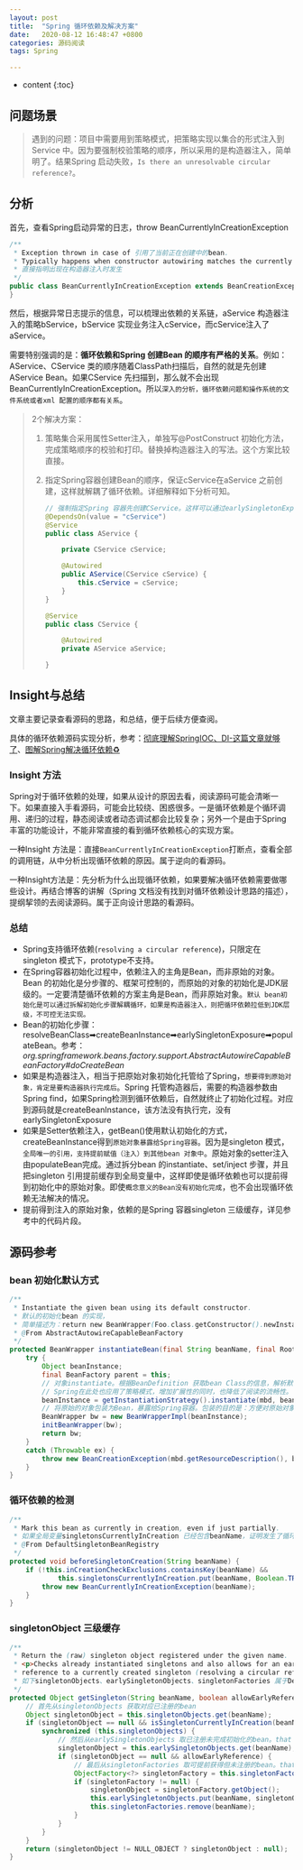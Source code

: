 ```yaml
---
layout: post
title:  "Spring 循环依赖及解决方案"
date:   2020-08-12 16:48:47 +0800
categories: 源码阅读
tags: Spring

---
```

* content
{:toc}

## 问题场景

> 遇到的问题：项目中需要用到策略模式，把策略实现以集合的形式注入到Service 中。因为要强制校验策略的顺序，所以采用的是构造器注入，简单明了。结果Spring 启动失败，`Is there an unresolvable circular reference?`。

## 分析

首先，查看Spring启动异常的日志，throw BeanCurrentlyInCreationException

```java
/**
 * Exception thrown in case of 引用了当前正在创建中的bean.
 * Typically happens when constructor autowiring matches the currently constructed bean.
 * 直接指明出现在构造器注入时发生
 */
public class BeanCurrentlyInCreationException extends BeanCreationException {
}
```

然后，根据异常日志提示的信息，可以梳理出依赖的关系链，aService 构造器注入的策略bService，bService 实现业务注入cService，而cService注入了aService。

需要特别强调的是：**循环依赖和Spring 创建Bean 的顺序有严格的关系**。例如：AService、CService 类的顺序随着ClassPath扫描后，自然的就是先创建AService Bean。如果CService 先扫描到，那么就不会出现 BeanCurrentlyInCreationException。所以`深入的分析，循环依赖问题和操作系统的文件系统或者xml 配置的顺序都有关系`。

> 2个解决方案：
>
> 1. 策略集合采用属性Setter注入，单独写@PostConstruct 初始化方法，完成策略顺序的校验和打印。替换掉构造器注入的写法。这个方案比较直接。
>
> 2. 指定Spring容器创建Bean的顺序，保证cService在aService 之前创建，这样就解耦了循环依赖。详细解释如下分析可知。
>
>    ```java
>    // 强制指定Spring 容器先创建CService。这样可以通过earlySingletonExposure 方案解决循环
>    @DependsOn(value = "cService")
>    @Service
>    public class AService {
>    
>        private CService cService;
>    
>        @Autowired
>        public AService(CService cService) {
>            this.cService = cService;
>        }
>    }
>    
>    @Service
>    public class CService {
>    
>        @Autowired
>        private AService aService;
>    
>    }
>    
>    ```
>
>    

## Insight与总结

文章主要记录查看源码的思路，和总结，便于后续方便查阅。

具体的循环依赖源码实现分析，参考：[彻底理解SpringIOC、DI-这篇文章就够了](https://juejin.im/post/6844903715602694152)、[图解Spring解决循环依赖♻️](https://juejin.im/post/6844904122160775176)

### Insight 方法

Spring对于循环依赖的处理，如果从设计的原因去看，阅读源码可能会清晰一下。如果直接入手看源码，可能会比较绕、困惑很多。一是循环依赖是个循环调用、递归的过程，静态阅读或者动态调试都会比较复杂；另外一个是由于Spring丰富的功能设计，不能非常直接的看到循环依赖核心的实现方案。

一种Insight 方法是：直接`BeanCurrentlyInCreationException`打断点，查看全部的调用链，从中分析出现循环依赖的原因。属于逆向的看源码。

一种Insight方法是：先分析为什么出现循环依赖，如果要解决循环依赖需要做哪些设计。再结合博客的讲解（Spring 文档没有找到对循环依赖设计思路的描述），提纲挈领的去阅读源码。属于正向设计思路的看源码。

### 总结

* Spring支持循环依赖(`resolving a circular reference`)，只限定在singleton 模式下，prototype不支持。
* 在Spring容器初始化过程中，依赖注入的主角是Bean，而非原始的对象。Bean 的初始化是分步骤的、框架可控制的，而原始的对象的初始化是JDK层级的。一定要清楚循环依赖的方案主角是Bean，而非原始对象。`默认 bean初始化是可以通过拆解初始化步骤解耦循环，如果是构造器注入，则把循环依赖拉低到JDK层级，不可控无法实现。`
* Bean的初始化步骤：resolveBeanClass➡createBeanInstance➡earlySingletonExposure➡populateBean。参考：*org.springframework.beans.factory.support.AbstractAutowireCapableBeanFactory#doCreateBean*
* 如果是构造器注入，相当于把原始对象初始化托管给了Spring，`想要得到原始对象，肯定是要构造器执行完成后`。Spring 托管构造器后，需要的构造器参数由Spring find，如果Spring检测到循环依赖后，自然就终止了初始化过程。对应到源码就是createBeanInstance，该方法没有执行完，没有earlySingletonExposure
* 如果是Setter依赖注入，getBean()使用默认初始化的方式，createBeanInstance得到`原始对象暴露给Spring容器`。因为是singleton 模式，`全局唯一的引用，支持提前赋值（注入）到其他bean 对象中`。原始对象的setter注入由populateBean完成。通过拆分bean 的instantiate、set/inject 步骤，并且把singleton 引用提前缓存到全局变量中，这样即使是循环依赖也可以提前得到初始化中的原始对象。即使`概念意义的Bean没有初始化完成`，也不会出现循环依赖无法解决的情况。
* 提前得到注入的原始对象，依赖的是Spring 容器singleton 三级缓存，详见参考中的代码片段。

## 源码参考

### bean 初始化默认方式

```java
/**
 * Instantiate the given bean using its default constructor.
 * 默认的初始化bean 的实现，
 * 简单描述为：return new BeanWrapper(Foo.class.getConstructor().newInstance())
 * @From AbstractAutowireCapableBeanFactory
 */
protected BeanWrapper instantiateBean(final String beanName, final RootBeanDefinition mbd) {
	try {
		Object beanInstance;
		final BeanFactory parent = this;
		// 对象instantiate。根据BeanDefinition 获取bean Class的信息，解析默认的构造函数，通过反射得到对象
		// Spring在此处也应用了策略模式，增加扩展性的同时，也降低了阅读的流畅性。
		beanInstance = getInstantiationStrategy().instantiate(mbd, beanName, parent);
		// 将原始的对象包装为Bean，暴露给Spring容器。包装的目的是：方便对原始对象做各种转换和操作。
		BeanWrapper bw = new BeanWrapperImpl(beanInstance);
		initBeanWrapper(bw);
		return bw;
	}
	catch (Throwable ex) {
		throw new BeanCreationException(mbd.getResourceDescription(), beanName, "Instantiation of bean failed", ex);
	}
}

```



### 循环依赖的检测

```java
/**
 * Mark this bean as currently in creation, even if just partially.
 * 如果全局变量singletonsCurrentlyInCreation 已经包含beanName，证明发生了循环/递归调用。SetAndChek
 * @From DefaultSingletonBeanRegistry
 */
protected void beforeSingletonCreation(String beanName) {
	if (!this.inCreationCheckExclusions.containsKey(beanName) &&
			this.singletonsCurrentlyInCreation.put(beanName, Boolean.TRUE) != null) {
		throw new BeanCurrentlyInCreationException(beanName);
	}
}
```



### singletonObject 三级缓存

```java
/**
 * Return the (raw) singleton object registered under the given name.
 * <p>Checks already instantiated singletons and also allows for an early
 * reference to a currently created singleton (resolving a circular reference).
 * 如下singletonObjects、earlySingletonObjects、singletonFactories 属于DefaultSingletonBeanRegistry 全局变量，充当一二三级缓存
 */
protected Object getSingleton(String beanName, boolean allowEarlyReference) {
    // 首先从singletonObjects 获取对应已注册的bean
	Object singletonObject = this.singletonObjects.get(beanName);
	if (singletonObject == null && isSingletonCurrentlyInCreation(beanName)) {
		synchronized (this.singletonObjects) {
            // 然后从earlySingletonObjects 取已注册未完成初始化的bean。that is not fully initialized yet
			singletonObject = this.earlySingletonObjects.get(beanName);
			if (singletonObject == null && allowEarlyReference) {
                // 最后从singletonFactories 取可提前获得但未注册的bean。that is none registered yet
				ObjectFactory<?> singletonFactory = this.singletonFactories.get(beanName);
				if (singletonFactory != null) {
					singletonObject = singletonFactory.getObject();
					this.earlySingletonObjects.put(beanName, singletonObject);
					this.singletonFactories.remove(beanName);
				}
			}
		}
	}
	return (singletonObject != NULL_OBJECT ? singletonObject : null);
}

```

